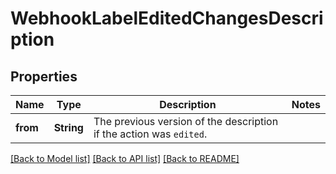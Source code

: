 # WebhookLabelEditedChangesDescription

## Properties

Name | Type | Description | Notes
------------ | ------------- | ------------- | -------------
**from** | **String** | The previous version of the description if the action was `edited`. | 

[[Back to Model list]](../README.md#documentation-for-models) [[Back to API list]](../README.md#documentation-for-api-endpoints) [[Back to README]](../README.md)


